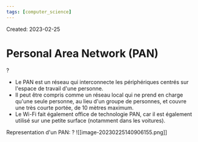 ```yaml
---
tags: [computer_science] 
---
```

Created: 2023-02-25

# Personal Area Network (PAN)
?
- Le PAN est un réseau qui interconnecte les périphériques centrés sur l'espace de travail d'une personne. 
- Il peut être compris comme un réseau local qui ne prend en charge qu'une seule personne, au lieu d'un groupe de personnes, et couvre une très courte portée, de 10 mètres maximum.
- Le Wi-Fi fait également office de technologie PAN, car il est également utilisé sur une petite surface (notamment dans les voitures).
<!--SR:!2023-04-11,23,250-->

Representation d'un PAN:
?
![[image-20230225140906155.png]]
<!--SR:!2023-05-04,35,250-->

